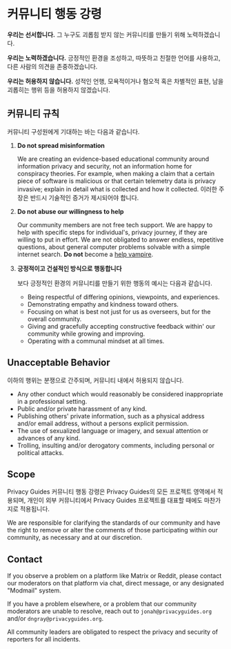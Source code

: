 # 커뮤니티 행동 강령

**우리는 선서합니다.** 그 누구도 괴롭힘 받지 않는 커뮤니티를 만들기 위해 노력하겠습니다.

**우리는 노력하겠습니다.** 긍정적인 환경을 조성하고, 따뜻하고 친절한 언어를 사용하고, 다른 사람의 의견을 존중하겠습니다.

**우리는 허용하지 않습니다.** 성적인 언행, 모욕적이거나 혐오적 혹은 차별적인 표현, 남을 괴롭히는 행위 등을 허용하지 않겠습니다.

## 커뮤니티 규칙

커뮤니티 구성원에게 기대하는 바는 다음과 같습니다.

1. **Do not spread misinformation**

      We are creating an evidence-based educational community around information privacy and security, not an information home for conspiracy theories. For example, when making a claim that a certain piece of software is malicious or that certain telemetry data is privacy invasive; explain in detail what is collected and how it collected. 이러한 주장은 반드시 기술적인 증거가 제시되어야 합니다.

2. **Do not abuse our willingness to help**

      Our community members are not free tech support. We are happy to help with specific steps for individual's, privacy journey, if they are willing to put in effort. We are not obligated to answer endless, repetitive questions, about general computer problems solvable with a simple internet search. **Do not** become a [help vampire](https://slash7.com/2006/12/22/vampires).

3. **긍정적이고 건설적인 방식으로 행동합니다**

      보다 긍정적인 환경의 커뮤니티를 만들기 위한 행동의 예시는 다음과 같습니다.

      - Being respectful of differing opinions, viewpoints, and experiences.
      - Demonstrating empathy and kindness toward others.
      - Focusing on what is best not just for us as overseers, but for the overall community.
      - Giving and gracefully accepting constructive feedback within' our community while growing and improving.
      - Operating with a communal mindset at all times.

## Unacceptable Behavior

이하의 행위는 분쟁으로 간주되며, 커뮤니티 내에서 허용되지 않습니다.

- Any other conduct which would reasonably be considered inappropriate in a professional setting.
- Public and/or private harassment of any kind.
- Publishing others' private information, such as a physical address and/or email address, without a persons explicit permission.
- The use of sexualized language or imagery, and sexual attention or advances of any kind.
- Trolling, insulting and/or derogatory comments, including personal or political attacks.

## Scope

Privacy Guides 커뮤니티 행동 강령은 Privacy Guides의 모든 프로젝트 영역에서 적용되며, 개인이 외부 커뮤니티에서 Privacy Guides 프로젝트를 대표할 때에도 마찬가지로 적용됩니다.

We are responsible for clarifying the standards of our community and have the right to remove or alter the comments of those participating within our community, as necessary and at our discretion.

## Contact

If you observe a problem on a platform like Matrix or Reddit, please contact our moderators on that platform via chat, direct message, or any designated "Modmail" system.

If you have a problem elsewhere, or a problem that our community moderators are unable to resolve, reach out to `jonah@privacyguides.org` and/or `dngray@privacyguides.org`.

All community leaders are obligated to respect the privacy and security of reporters for all incidents.
